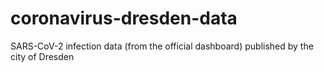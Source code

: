 # coronavirus-dresden-data
SARS-CoV-2 infection data (from the official dashboard) published by the city of Dresden
